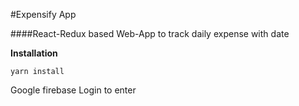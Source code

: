 #Expensify App

####React-Redux based Web-App to track daily expense with date

**Installation**
```
yarn install
```

Google firebase Login to enter


